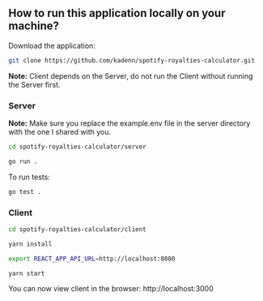 ## How to run this application locally on your machine?

Download the application:
```sh
git clone https://github.com/kadenn/spotify-royalties-calculator.git
```
**Note:** Client depends on the Server, do not run the Client without running the Server first.


### Server
**Note:** Make sure you replace the example.env file in the server directory with the one I shared with you.

```sh
cd spotify-royalties-calculator/server
```
```sh
go run .
```
To run tests:
```sh
go test .
```

### Client
```sh
cd spotify-royalties-calculator/client
```
```sh
yarn install
```
```sh
export REACT_APP_API_URL=http://localhost:8080 
```
```sh
yarn start
```
You can now view client in the browser: http://localhost:3000


